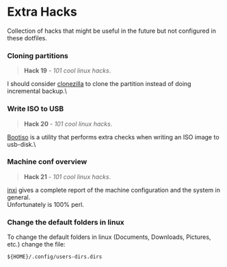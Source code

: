 # Extra Hacks

Collection of hacks that might be useful in the future but not configured in these dotfiles.

### Cloning partitions

> **Hack 19** - _101 cool linux hacks_.

I should consider [clonezilla](https://clonezilla.org/) to clone the partition instead of doing incremental backup.\


### Write ISO to USB

> **Hack 20** - _101 cool linux hacks_.

[Bootiso](https://github.com/jsamr/bootiso) is a utility that performs extra checks when writing an ISO image to usb-disk.\

### Machine conf overview

> **Hack 21** - _101 cool linux hacks_.

[inxi](https://github.com/smxi/inxi) gives a complete report of the machine configuration and the system in general.\
Unfortunately is 100% perl.

### Change the default folders in linux

To change the default folders in linux (Documents, Downloads, Pictures, etc.) change the file:

`${HOME}/.config/users-dirs.dirs`


